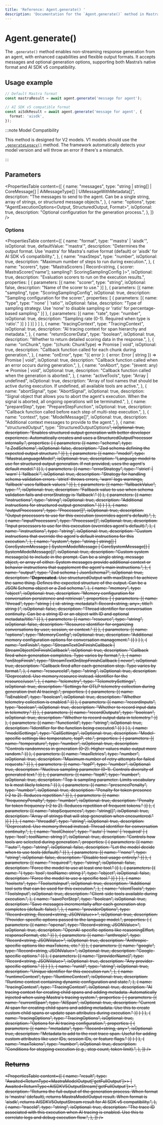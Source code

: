 ```yaml
---
title: 'Reference: Agent.generate() '
description: 'Documentation for the `Agent.generate()` method in Mastra agents, which enables non-streaming generation of responses with enhanced capabilities.'
---
```


# Agent.generate()

The `.generate()` method enables non-streaming response generation from an agent, with enhanced capabilities and flexible output formats. It accepts messages and optional generation options, supporting both Mastra’s native format and AI SDK v5 compatibility.

## Usage example

```typescript copy
// Default Mastra format
const mastraResult = await agent.generate('message for agent');

// AI SDK v5 compatible format
const aiSdkResult = await agent.generate('message for agent', {
  format: 'aisdk',
});
```

:::note Model Compatibility

This method is designed for V2 models. V1 models should use the [`.generateLegacy()`](./generateLegacy) method. The framework automatically detects your model version and will throw an error if there's a mismatch.

:::

## Parameters

<PropertiesTable
content={[
{
name: "messages",
type: "string | string[] | CoreMessage[] | AiMessageType[] | UIMessageWithMetadata[]",
description: "The messages to send to the agent. Can be a single string, array of strings, or structured message objects.",
},
{
name: "options",
type: "AgentExecutionOptions<Output, StructuredOutput, Format>",
isOptional: true,
description: "Optional configuration for the generation process.",
},
]}
/>

### Options

<PropertiesTable
content={[
{
name: "format",
type: "'mastra' | 'aisdk'",
isOptional: true,
defaultValue: "'mastra'",
description: "Determines the output format. Use 'mastra' for Mastra's native format (default) or 'aisdk' for AI SDK v5 compatibility.",
},
{
name: "maxSteps",
type: "number",
isOptional: true,
description: "Maximum number of steps to run during execution.",
},
{
name: "scorers",
type: "MastraScorers | Record<string, { scorer: MastraScorer['name']; sampling?: ScoringSamplingConfig }>",
isOptional: true,
description: "Evaluation scorers to run on the execution results.",
properties: [
{
parameters: [{
name: "scorer",
type: "string",
isOptional: false,
description: "Name of the scorer to use."
}]
},
{
parameters: [{
name: "sampling",
type: "ScoringSamplingConfig",
isOptional: true,
description: "Sampling configuration for the scorer.",
properties: [
{
parameters: [{
name: "type",
type: "'none' | 'ratio'",
isOptional: false,
description: "Type of sampling strategy. Use 'none' to disable sampling or 'ratio' for percentage-based sampling."
}]
},
{
parameters: [{
name: "rate",
type: "number",
isOptional: true,
description: "Sampling rate (0-1). Required when type is 'ratio'."
}]
}
]
}]
}
]
},
{
name: "tracingContext",
type: "TracingContext",
isOptional: true,
description: "AI tracing context for span hierarchy and metadata.",
},
{
name: "returnScorerData",
type: "boolean",
isOptional: true,
description: "Whether to return detailed scoring data in the response.",
},
{
name: "onChunk",
type: "(chunk: ChunkType) => Promise<void> | void",
isOptional: true,
description: "Callback function called for each chunk during generation.",
},
{
name: "onError",
type: "({ error }: { error: Error | string }) => Promise<void> | void",
isOptional: true,
description: "Callback function called when an error occurs during generation.",
},
{
name: "onAbort",
type: "(event: any) => Promise<void> | void",
isOptional: true,
description: "Callback function called when the generation is aborted.",
},
{
name: "activeTools",
type: "Array<keyof ToolSet> | undefined",
isOptional: true,
description: "Array of tool names that should be active during execution. If undefined, all available tools are active.",
},
{
name: "abortSignal",
type: "AbortSignal",
isOptional: true,
description: "Signal object that allows you to abort the agent's execution. When the signal is aborted, all ongoing operations will be terminated.",
},
{
name: "prepareStep",
type: "PrepareStepFunction<any>",
isOptional: true,
description: "Callback function called before each step of multi-step execution.",
},
{
name: "context",
type: "ModelMessage[]",
isOptional: true,
description: "Additional context messages to provide to the agent.",
},
{
name: "structuredOutput",
type: "StructuredOutputOptions<S extends ZodTypeAny = ZodTypeAny>",
isOptional: true,
description: "Enables structured output generation with better developer experience. Automatically creates and uses a StructuredOutputProcessor internally.",
properties: [
{
parameters: [{
name: "schema",
type: "z.ZodSchema<S>",
isOptional: false,
description: "Zod schema defining the expected output structure."
}]
},
{
parameters: [{
name: "model",
type: "MastraLanguageModel",
isOptional: true,
description: "Language model to use for structured output generation. If not provided, uses the agent's default model."
}]
},
{
parameters: [{
name: "errorStrategy",
type: "'strict' | 'warn' | 'fallback'",
isOptional: true,
description: "Strategy for handling schema validation errors. 'strict' throws errors, 'warn' logs warnings, 'fallback' uses fallback values."
}]
},
{
parameters: [{
name: "fallbackValue",
type: "<S extends ZodTypeAny>",
isOptional: true,
description: "Fallback value to use when schema validation fails and errorStrategy is 'fallback'."
}]
},
{
parameters: [{
name: "instructions",
type: "string",
isOptional: true,
description: "Additional instructions for structured output generation."
}]
}
]
},
{
name: "outputProcessors",
type: "Processor[]",
isOptional: true,
description: "Output processors to use for this execution (overrides agent's default).",
},
{
name: "inputProcessors",
type: "Processor[]",
isOptional: true,
description: "Input processors to use for this execution (overrides agent's default).",
},
{
name: "instructions",
type: "string",
isOptional: true,
description: "Custom instructions that override the agent's default instructions for this execution.",
},
{
name: "system",
type: "string | string[] | CoreSystemMessage | SystemModelMessage | CoreSystemMessage[] | SystemModelMessage[]",
isOptional: true,
description: "Custom system message(s) to include in the prompt. Can be a single string, message object, or array of either. System messages provide additional context or behavior instructions that supplement the agent's main instructions.",
},
{
name: "output",
type: "Zod schema | JsonSchema7",
isOptional: true,
description: "**Deprecated.** Use structuredOutput with maxSteps:1 to achieve the same thing. Defines the expected structure of the output. Can be a JSON Schema object or a Zod schema.",
},
{
name: "memory",
type: "object",
isOptional: true,
description: "Memory configuration for conversation persistence and retrieval.",
properties: [
{
parameters: [{
name: "thread",
type: "string | { id: string; metadata?: Record<string, any>, title?: string }",
isOptional: false,
description: "Thread identifier for conversation continuity. Can be a string ID or an object with ID and optional metadata/title."
}]
},
{
parameters: [{
name: "resource",
type: "string",
isOptional: false,
description: "Resource identifier for organizing conversations by user, session, or context."
}]
},
{
parameters: [{
name: "options",
type: "MemoryConfig",
isOptional: true,
description: "Additional memory configuration options for conversation management."
}]
}
]
},
{
name: "onFinish",
type: "StreamTextOnFinishCallback<any> | StreamObjectOnFinishCallback<OUTPUT>",
isOptional: true,
description: "Callback fired when generation completes. Type varies by format.",
},
{
name: "onStepFinish",
type: "StreamTextOnStepFinishCallback<any> | never",
isOptional: true,
description: "Callback fired after each generation step. Type varies by format.",
},
{
name: "resourceId",
type: "string",
isOptional: true,
description: "Deprecated. Use memory.resource instead. Identifier for the resource/user.",
},
{
name: "telemetry",
type: "TelemetrySettings",
isOptional: true,
description:
"Settings for OTLP telemetry collection during generation (not AI tracing).",
properties: [
{
parameters: [{
name: "isEnabled",
type: "boolean",
isOptional: true,
description: "Whether telemetry collection is enabled."
}]
},
{
parameters: [{
name: "recordInputs",
type: "boolean",
isOptional: true,
description: "Whether to record input data in telemetry."
}]
},
{
parameters: [{
name: "recordOutputs",
type: "boolean",
isOptional: true,
description: "Whether to record output data in telemetry."
}]
},
{
parameters: [{
name: "functionId",
type: "string",
isOptional: true,
description: "Identifier for the function being executed."
}]
}
]
},
{
name: "modelSettings",
type: "CallSettings",
isOptional: true,
description: "Model-specific settings like temperature, topP, etc.",
properties: [
{
parameters: [{
name: "temperature",
type: "number",
isOptional: true,
description: "Controls randomness in generation (0-2). Higher values make output more random."
}]
},
{
parameters: [{
name: "maxRetries",
type: "number",
isOptional: true,
description: "Maximum number of retry attempts for failed requests."
}]
},
{
parameters: [{
name: "topP",
type: "number",
isOptional: true,
description: "Nucleus sampling parameter (0-1). Controls diversity of generated text."
}]
},
{
parameters: [{
name: "topK",
type: "number",
isOptional: true,
description: "Top-k sampling parameter. Limits vocabulary to k most likely tokens."
}]
},
{
parameters: [{
name: "presencePenalty",
type: "number",
isOptional: true,
description: "Penalty for token presence (-2 to 2). Reduces repetition."
}]
},
{
parameters: [{
name: "frequencyPenalty",
type: "number",
isOptional: true,
description: "Penalty for token frequency (-2 to 2). Reduces repetition of frequent tokens."
}]
},
{
parameters: [{
name: "stopSequences",
type: "string[]",
isOptional: true,
description: "Array of strings that will stop generation when encountered."
}]
}
]
},
{
name: "threadId",
type: "string",
isOptional: true,
description: "Deprecated. Use memory.thread instead. Thread identifier for conversation continuity.",
},
{
name: "toolChoice",
type: "'auto' | 'none' | 'required' | { type: 'tool'; toolName: string }",
isOptional: true,
description: "Controls how tools are selected during generation.",
properties: [
{
parameters: [{
name: "'auto'",
type: "string",
isOptional: false,
description: "Let the model decide when to use tools (default)."
}]
},
{
parameters: [{
name: "'none'",
type: "string",
isOptional: false,
description: "Disable tool usage entirely."
}]
},
{
parameters: [{
name: "'required'",
type: "string",
isOptional: false,
description: "Force the model to use at least one tool."
}]
},
{
parameters: [{
name: "{ type: 'tool'; toolName: string }",
type: "object",
isOptional: false,
description: "Force the model to use a specific tool."
}]
}
]
},
{
name: "toolsets",
type: "ToolsetsInput",
isOptional: true,
description: "Additional tool sets that can be used for this execution.",
},
{
name: "clientTools",
type: "ToolsInput",
isOptional: true,
description: "Client-side tools available during execution.",
},
{
name: "savePerStep",
type: "boolean",
isOptional: true,
description: "Save messages incrementally after each generation step completes (default: false).",
},
{
name: "providerOptions",
type: "Record<string, Record<string, JSONValue>>",
isOptional: true,
description: "Provider-specific options passed to the language model.",
properties: [
{
parameters: [{
name: "openai",
type: "Record<string, JSONValue>",
isOptional: true,
description: "OpenAI-specific options like reasoningEffort, responseFormat, etc."
}]
},
{
parameters: [{
name: "anthropic",
type: "Record<string, JSONValue>",
isOptional: true,
description: "Anthropic-specific options like maxTokens, etc."
}]
},
{
parameters: [{
name: "google",
type: "Record<string, JSONValue>",
isOptional: true,
description: "Google-specific options."
}]
},
{
parameters: [{
name: "[providerName]",
type: "Record<string, JSONValue>",
isOptional: true,
description: "Any provider-specific options."
}]
}
]
},
{
name: "runId",
type: "string",
isOptional: true,
description: "Unique identifier for this execution run.",
},
{
name: "runtimeContext",
type: "RuntimeContext",
isOptional: true,
description: "Runtime context containing dynamic configuration and state.",
},
{
name: "tracingContext",
type: "TracingContext",
isOptional: true,
description: "AI tracing context for creating child spans and adding metadata. Automatically injected when using Mastra's tracing system.",
properties: [
{
parameters: [{
name: "currentSpan",
type: "AISpan",
isOptional: true,
description: "Current AI span for creating child spans and adding metadata. Use this to create custom child spans or update span attributes during execution."
}]
}
]
},
{
name: "tracingOptions",
type: "TracingOptions",
isOptional: true,
description: "Options for AI tracing configuration.",
properties: [
{
parameters: [{
name: "metadata",
type: "Record<string, any>",
isOptional: true,
description: "Metadata to add to the root trace span. Useful for adding custom attributes like user IDs, session IDs, or feature flags."
}]
}
]
},
{
name: "maxTokens",
type: "number",
isOptional: true,
description: "Conditions for stopping execution (e.g., step count, token limit).",
},
]}
/>

## Returns

<PropertiesTable
content={[
{
name: "result",
type: "Awaited<ReturnType<MastraModelOutput<Output>['getFullOutput']>> | Awaited<ReturnType<AISDKV5OutputStream<Output>['getFullOutput']>>",
description: "Returns the full output of the generation process. When format is 'mastra' (default), returns MastraModelOutput result. When format is 'aisdk', returns AISDKV5OutputStream result for AI SDK v5 compatibility.",
},
{
name: "traceId",
type: "string",
isOptional: true,
description: "The trace ID associated with this execution when AI tracing is enabled. Use this to correlate logs and debug execution flow.",
},
]}
/>
